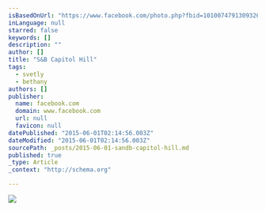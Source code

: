 ```yaml
---
isBasedOnUrl: "https://www.facebook.com/photo.php?fbid=10100747913093260&set=t.29900283&type=3&theater"
inLanguage: null
starred: false
keywords: []
description: ""
author: []
title: "S&B Capitol Hill"
tags:
  - svetly
  - bethany
authors: []
publisher:
  name: facebook.com
  domain: www.facebook.com
  url: null
  favicon: null
datePublished: "2015-06-01T02:14:56.003Z"
dateModified: "2015-06-01T02:14:56.003Z"
sourcePath: _posts/2015-06-01-sandb-capitol-hill.md
published: true
_type: Article
_context: "http://schema.org"

---
```

![](https://scontent-sjc2-1.xx.fbcdn.net/hphotos-xpf1/v/t1.0-9/603814_10100747913093260_7473532157963546139_n.jpg?oh=cd82717359c450f868f62887169adab5&oe=5605D5CB)